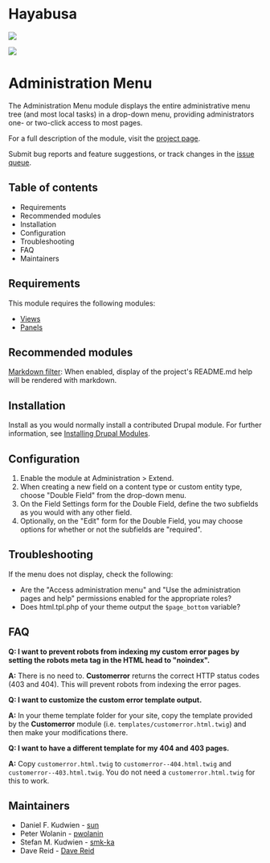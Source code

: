 # Hayabusa
![](https://www.totalmotorcycle.com/motorcycles/2016/2016-Suzuki-Hayabusa4.jpg)

![](https://wallup.net/wp-content/uploads/2019/09/925707-hayabusa-suzuki-gsx1300r-superbike-bike-motorbike-motorcycle-gsx-muscle.jpg)


# Administration Menu

The Administration Menu module displays the entire administrative menu tree
(and most local tasks) in a drop-down menu, providing administrators one- or
two-click access to most pages.

For a full description of the module, visit the
[project page](https://www.drupal.org/project/admin_menu).

Submit bug reports and feature suggestions, or track changes in the
[issue queue](https://www.drupal.org/project/issues/admin_menu).


## Table of contents

- Requirements
- Recommended modules
- Installation
- Configuration
- Troubleshooting
- FAQ
- Maintainers


## Requirements

This module requires the following modules:

- [Views](https://www.drupal.org/project/views)
- [Panels](https://www.drupal.org/project/panels)


## Recommended modules

[Markdown filter](https://www.drupal.org/project/markdown): When enabled,
display of the project's README.md help will be rendered with markdown.


## Installation

Install as you would normally install a contributed Drupal module. For further
information, see
[Installing Drupal Modules](https://www.drupal.org/docs/extending-drupal/installing-drupal-modules).


## Configuration

1. Enable the module at Administration > Extend.
1. When creating a new field on a content type or custom entity type, choose
   "Double Field" from the drop-down menu.
1. On the Field Settings form for the Double Field, define the two subfields
   as you would with any other field.
1. Optionally, on the "Edit" form for the Double Field, you may choose
   options for whether or not the subfields are "required".


## Troubleshooting

If the menu does not display, check the following:

- Are the "Access administration menu" and "Use the administration pages and
  help" permissions enabled for the appropriate roles?
- Does html.tpl.php of your theme output the `$page_bottom` variable?


## FAQ

**Q: I want to prevent robots from indexing my custom error pages by
setting the robots meta tag in the HTML head to "noindex".**

**A:** There is no need to. **Customerror** returns the correct HTTP
status codes (403 and 404). This will prevent robots from indexing the
error pages.

**Q: I want to customize the custom error template output.**

**A:** In your theme template folder for your site, copy the template
provided by the **Customerror** module
(i.e. `templates/customerror.html.twig`) and then make your
modifications there.

**Q: I want to have a different template for my 404 and 403 pages.**

**A:** Copy `customerror.html.twig` to
`customerror--404.html.twig` and `customerror--403.html.twig`. You
do not need a `customerror.html.twig` for this to work.


## Maintainers

- Daniel F. Kudwien - [sun](https://www.drupal.org/u/sun)
- Peter Wolanin - [pwolanin](https://www.drupal.org/u/pwolanin)
- Stefan M. Kudwien - [smk-ka](https://www.drupal.org/u/smk-ka)
- Dave Reid - [Dave Reid](https://www.drupal.org/u/dave-reid)
